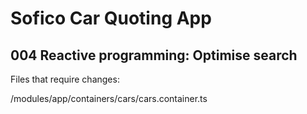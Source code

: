 # Sofico Car Quoting App

## 004 Reactive programming: Optimise search

Files that require changes:

/modules/app/containers/cars/cars.container.ts
